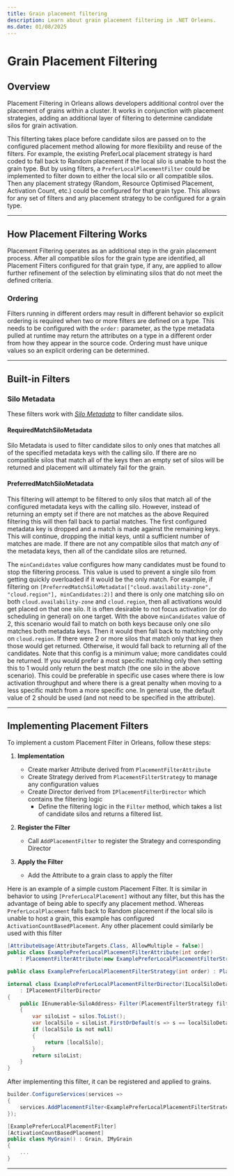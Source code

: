 ```yaml
---
title: Grain placement filtering
description: Learn about grain placement filtering in .NET Orleans.
ms.date: 01/08/2025
---
```


# Grain Placement Filtering

## Overview  

Placement Filtering in Orleans allows developers additional control over the placement of grains within a cluster. It works in conjunction with placement strategies, adding an additional layer of filtering to determine candidate silos for grain activation.  

This filterting takes place before candidate silos are passed on to the configured placement method allowing for more flexibility and reuse of the filters.
For example, the existing PreferLocal placement strategy is hard coded to fall back to Random placement if the local silo is unable to host the grain type. But by using filters, a `PreferLocalPlacementFilter` could be implemented to filter down to either the local silo or all compatible silos. Then any placement strategy (Random, Resource Optimised Placement, Activation Count, etc.) could be configured for that grain type. This allows for any set of filters and any placement strategy to be configured for a grain type.

---

## How Placement Filtering Works

Placement Filtering operates as an additional step in the grain placement process. After all compatible silos for the grain type are identified, all Placement Filters configured for that grain type, if any, are applied to allow further refinement of the selection by eliminating silos that do not meet the defined criteria.

### Ordering

Filters running in different orders may result in different behavior so explicit ordering is required when two or more filters are defined on a type. This needs to be configured with the `order:` parameter, as the type metadata pulled at runtime may return the attributes on a type in a different order from how they appear in the source code. Ordering must have unique values so an explicit ordering can be determined.

---

## Built-in Filters

### Silo Metadata

These filters work with [*Silo Metadata*](../grains/silo-metadata.md) to filter candidate silos.

#### RequiredMatchSiloMetadata

Silo Metadata is used to filter candidate silos to only ones that matches all of the specified metadata keys with the calling silo. If there are no compatible silos that match all of the keys then an empty set of silos will be returned and placement will ultimately fail for the grain.

#### PreferredMatchSiloMetadata

This filtering will attempt to be filtered to only silos that match all of the configured metadata keys with the calling silo. However, instead of returning an empty set if there are not matches as the above Required filtering this will then fall back to partial matches. The first configured metadata key is dropped and a match is made against the remaining keys. This will continue, dropping the initial keys, until a sufficient number of matches are made. If there are not any compatible silos that match *any* of the metadata keys, then all of the candidate silos are returned.

The `minCandidates` value configures how many candidates must be found to stop the filtering process. This value is used to prevent a single silo from getting quickly overloaded if it would be the only match.
For example, if filtering on `[PreferredMatchSiloMetadata(["cloud.availability-zone", "cloud.region"], minCandidates:2)]` and there is only one matching silo on both `cloud.availability-zone` and `cloud.region`, then all activations would get placed on that one silo. It is often desirable to not focus activation (or do scheduling in general) on one target. With the above `minCandidates` value of 2, this scenario would fail to match on both keys because only one silo matches both metadata keys. Then it would then fall back to matching only on `cloud.region`. If there were 2 or more silos that match only that key then those would get returned. Otherwise, it would fall back to returning all of the candidates. Note that this config is a minimum value; more candidates could be returned. If you would prefer a most specific matching only then setting this to 1 would only return the best match (the one silo in the above scenario). This could be preferable in specific use cases where there is low activation throughput and where there is a great penalty when moving to a less specific match from a more specific one. In general use, the default value of 2 should be used (and not need to be specified in the attribute).

---

## Implementing Placement Filters

To implement a custom Placement Filter in Orleans, follow these steps:

1. **Implementation**
   - Create marker Attribute derived from `PlacementFilterAttribute`
   - Create Strategy derived from `PlacementFilterStrategy` to manage any configuration values
   - Create Director derived from `IPlacementFilterDirector` which contains the filtering logic
     - Define the filtering logic in the `Filter` method, which takes a list of candidate silos and returns a filtered list.

2. **Register the Filter**
   - Call `AddPlacementFilter` to register the Strategy and corresponding Director

3. **Apply the Filter**
   - Add the Attribute to a grain class to apply the filter

Here is an example of a simple custom Placement Filter. It is similar in behavior to using `[PreferLocalPlacement]` without any filter, but this has the advantage of being able to specify any placement method. Whereas `PreferLocalPlacement` falls back to Random placement if the local silo is unable to host a grain, this example has configured `ActivationCountBasedPlacement`. Any other placement could similarly be used with this filter

```csharp
[AttributeUsage(AttributeTargets.Class, AllowMultiple = false)]
public class ExamplePreferLocalPlacementFilterAttribute(int order)
    : PlacementFilterAttribute(new ExamplePreferLocalPlacementFilterStrategy(order));
```

```csharp
public class ExamplePreferLocalPlacementFilterStrategy(int order) : PlacementFilterStrategy(order);
```

```csharp
internal class ExamplePreferLocalPlacementFilterDirector(ILocalSiloDetails localSiloDetails)
    : IPlacementFilterDirector
{
    public IEnumerable<SiloAddress> Filter(PlacementFilterStrategy filterStrategy, PlacementTarget target, IEnumerable<SiloAddress> silos)
    {
        var siloList = silos.ToList();
        var localSilo = siloList.FirstOrDefault(s => s == localSiloDetails.SiloAddress);
        if (localSilo is not null)
        {
            return [localSilo];
        }
        return siloList;
    }
}
```

After implementing this filter, it can be registered and applied to grains.

```csharp
builder.ConfigureServices(services =>
{
    services.AddPlacementFilter<ExamplePreferLocalPlacementFilterStrategy, ExamplePreferLocalPlacementFilterDirector>();
});
```

```csharp
[ExamplePreferLocalPlacementFilter]
[ActivationCountBasedPlacement]
public class MyGrain() : Grain, IMyGrain
{
    ...
}
```

---
